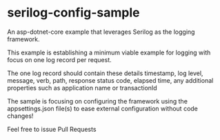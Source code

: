 # serilog-config-sample

An asp-dotnet-core example that leverages Serilog as the logging framework.

This example is establishing a minimum viable example for logging with focus on one log record per request. 

The one log record should contain these details 
timestamp, log level, message, verb, path, response status code, elapsed time, any additional properties such as application name or transactionId

The sample is focusing on configuring the framework using the appsettings.json file(s) to ease external configuration without code changes! 

Feel free to issue Pull Requests
